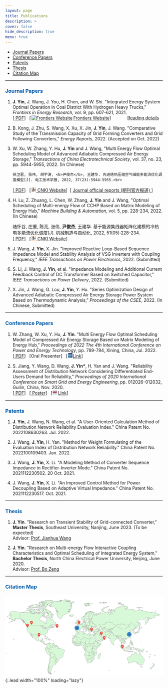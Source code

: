 ```yaml
---
layout: page
title: Publications
description: >
cover: false
hide_description: true
menu: true
---
```

<div id="toc_container">
<!--
<a class="toc_title" style="font-size: 15px;" id="toc"> <b>TOC of This Page</b> </a>
-->
  <ul class="toc_list">
    <li><a href="#Journal Papers">Journal Papers</a></li>
    <li><a href="#Conference Papers">Conference Papers</a></li>
    <li><a href="#Patents">Patents</a></li>
    <li><a href="#Thesis">Thesis</a></li>
    <li><a href="#Citation Map">Citation Map</a></li>
  </ul>
</div>

<hr>


<h3 class="h2" style="color: rgb(1,92,171)" id="Journal Papers">Journal Papers</h3>
<div>
<ol ><li><p>
  <div id="2021FIE">
    <b>J. Yin</b>, J. Wang, J. You, H. Chen, and W. Shi. "Integrated Energy System Optimal Operation in Coal District With Hydrogen Heavy Trucks,"
   <i>Frontiers in Energy Research,</i> vol. 9, pp. 607-621, 2021.  <br>
   [<a href="/assets/files/2020FER-Integrated Energy System Optimal Operation in Coal District With Hydrogen Heavy Trucks.pdf" target="_blank"> <span class="icon-file-pdf" style="font-size:15px; color: #ee3f24"></span> PDF</a>] &nbsp;
   [<a href="https://www.frontiersin.org/articles/10.3389/fenrg.2021.748673/full" target="_blank"><img src="/assets/icons/frontiers.ico" style="width:1em;margin:0 0.2em 0 0.1em;" alt="Frontiers Website">Frontiers Website</a>] &nbsp;
   <span  style="float: right;"> <a href="/publications/2021IES">Reading details</a><span class="icon-arrow-right2" style="font-size:12px;margin:0 0.5em 0 0.5em;"></span></span>
  </div>
</p></li>

<!--<li><p> 
<div id="2019ACCESS">
   <b>J. Yin</b>, Y. Chen, G. Sang, B. Liao and X. Wang, "QoE-Oriented Rate Control and Resource Allocation for Cognitive M2M Communication in Spectrum-Sharing OFDM Networks," 
    <i>IEEE Access</i>, vol. 7, pp. 43318-43330, 2019. <br>
   [<a href="/assets/files/2019ACCESS-QoE-Oriented Rate Control and Resource Allocation for Cognitive M2M Communication in Spectrum-Sharing OFDM Networks.pdf" target="_blank"> <span class="icon-file-pdf" style="font-size:15px; color: #ee3f24"></span> PDF</a>] &nbsp;
   [<a href="https://ieeexplore.ieee.org/document/8678771" target="_blank"><img src="/assets/icons/ieee.png" style="width:1em;margin:0 0.1em 0 0.1em;" alt="IEEE Website">  IEEE Xplore Website</a>] &nbsp;
   <span  style="float: right;"><a href="/publications/2019M2M">Reading details</a><span class="icon-arrow-right2" style="font-size:12px;margin:0 0.5em 0 0.5em;"></span></span>
  </div>
</p></li>
-->


<li><p> 
<div id="2022Energy">
    B. Kong, J. Zhu, S. Wang, X. Xu, X. Jin, <b>J. Yin</b>, J. Wang. "Comparative Study of the Transmission Capacity of Grid Forming Converters and Grid Following Converters," <i>Energy Reports</i>, 2022. (Accepted on Oct. 2022)
  </div>
</p></li>

<li><p> 
<div id="2022CAES">
    W. Xu, W. Zhang, Y. Hu, <b>J. Yin</b> and J. Wang, "Multi Energy Flow Optimal Scheduling Model of Advanced Adiabatic Compressed Air Energy Storage," 
    <i>Transactions of China Electrotechnical Society</i>, vol. 37, no. 23, pp. 5944-5955, 2022. (In Chinese)<br>

    徐卫君, 张伟, 胡宇涛, <b>尹俊杰</b>, 王建华. 先进绝热压缩空气储能多能流优化调度模型[J]. 电工技术学报, 2022, 37(23):5944-5955.<br>
   [<a href="/assets/files/2022Compressed Air.pdf" target="_blank"> <span class="icon-file-pdf" style="font-size:15px; color: #ee3f24"></span> PDF</a>] &nbsp;
   [<a href="https://kns.cnki.net/kcms/detail/detail.aspx?doi=10.19595/j.cnki.1000-6753.tces.220772" target="_blank"><img src="/assets/icons/cnki.png" style="width:1em;margin:0 0.1em 0 0.1em;" alt="CNKI Website">  CNKI Website</a>]&nbsp;
   [<span class="icon-wechat" style="font-size:15px;"></span> <a href="https://mp.weixin.qq.com/s/alND9Crx-8ABDW1FMADdgQ" target="_blank">  Journal official reports (期刊官方报道)  <span class="icon-star" style="font-size:18px; color: #FFD700;"></span> </a>]
  </div>
</p></li>

<li><p> 
<div id="2022Matrix">
    H. Lu, Z. Zhuang, L. Chen, W. Zhang, <b>J. Yin</b> and J. Wang, "Optimal Scheduling of Multi-energy Flow of CCHP Based on Matrix Modeling of Energy Hub," 
    <i>Machine Building & Automation</i>, vol. 5, pp. 228-234, 2022. (In Chinese) <br>


   陆怀谷, 庄重, 陈亮, 张伟, <b>尹俊杰</b>, 王建华. 基于能源集线器矩阵化建模的冷热电多能流优化调度[J]. 机械制造与自动化, 2022, 51(05):228-234.<br>
   [<a href="/assets/files/2022Enegy hub.pdf" target="_blank"> <span class="icon-file-pdf" style="font-size:15px; color: #ee3f24"></span> PDF</a>] &nbsp;
   [<a href="https://kns.cnki.net/kcms/detail/detail.aspx?doi=10.19344/j.cnki.issn1671-5276.2022.05.055" target="_blank"><img src="/assets/icons/cnki.png" style="width:1em;margin:0 0.1em 0 0.1em;" alt="CNKI Website">  CNKI Website</a>]
  </div>
</p></li>

<li><p> 
<div id="2022TPE">
    J. Wang, <b>J. Yin</b>, X. Jin. "Improved Reactive Loop-Based Sequence Impedance Model and Stability Analysis of VSG Inverters with Coupling Frequency," <i>IEEE Transactions on Power Electronics</i>, 2022. (Submitted)
  </div>
</p></li>

<li><p> 
<div id="2022TPD">
    S. Li, J. Wang, <b>J. Yin</b>, et al. "Impedance Modeling and Additional Current Feedback Control of DC Transformer Based on Switched Capacitor,” <i>IEEE Transactions on Power Delivery</i>, 2022. (Submitted)
  </div>
</p></li>


<li><p> 
<div id="2022CSEE">
    X. Jin, J. Wang, G. Lou, <b>J. Yin</b>, Y. Hu. "Series Optimization Design of Advanced Adiabatic Compressed Air Energy Storage Power System Based on Thermodynamic Analysis,” <i>Proceedings of the CSEE</i>, 2022. (In Chinese, Submitted)
  </div>
</p></li>

</ol>
</div>


---

<h3 class="h2" style="color: rgb(1,92,171)" id="Conference Papers">Conference Papers</h3>
<div>
<ol>

<li><p>
    <div id="2022ICPET">
    W. Zhang, W. Xu,  Y. Hu, <b>J. Yin</b>. "Multi Energy Flow Optimal Scheduling Model of Compressed Air Energy Storage Based on Matrix Modeling of Energy Hub,"
   <i>Proceedings of 2022 The 4th International Conference on Power and Energy Technology</i>, pp. 789-794, Xining, China, Jul. 2022.<br>
   [<a href="/assets/files/2022ICPET.pdf" target="_blank"> <span class="icon-file-pdf" style="font-size:15px; color: #ee3f24"></span> PDF</a>] &nbsp;
   [Oral Presenter] &nbsp;
   [<a href="https://ieeexplore.ieee.org/document/9918430" target="_blank"><img src="/assets/icons/ieee.png" style="width:1em;margin:0 0.1em 0 0.1em;" alt="IEEE Website">Link</a>] &nbsp;
   <!--<span  style="float: right;"><a href="/publications/ICPET2022">Reading details</a><span class="icon-arrow-right2" style="font-size:12px;margin:0 0.5em 0 0.5em;"></span></span> -->
  </div>
</p></li>

<li><p>
  <div id="2020SGEE">
    S. Jiang, Y. Wang, D. Wang, <b>J. Yin*</b>, H. Yan and J. Wang. "Reliability Assessment of Distribution Network Considering Differentiated End-Users Demand for Reliability,"
   <i>Proceedings of  2020 International Conference on Smart Grid and Energy Engineering</i>, pp. 012026-012032, Guilin, China, Nov. 2020.<br>
   [<a href="/assets/files/2020SGEE.pdf" target="_blank"> <span class="icon-file-pdf" style="font-size:15px; color: #ee3f24"></span> PDF</a>] &nbsp;
   [<a href="/assets/files/2020SGEE_poster.pdf" target="_blank"> Poster</a>] &nbsp;
   [<a href="https://iopscience.iop.org/article/10.1088/1755-1315/645/1/012026" target="_blank"><img src="/assets/icons/IOP.png" style="width:1em;margin:0 0.2em 0 0.1em;" alt="IOP Website">Link</a>] &nbsp;
   <!-- <span  style="float: right;"> <a href="/publications/SGEE2020">Reading details</a><span class="icon-arrow-right2" style="font-size:12px;margin:0 0.5em 0 0.5em;"></span></span>  -->
  </div>
</p></li>




</ol>
</div>


---


<h3 class="h2" style="color: rgb(1,92,171)" id="Patents">Patents</h3>
<div>
<ol >
  <li><p><div><b>J. Yin</b>, J. Wang, N. Wang, et al. "A User-Oriented Calculation Method of Distribution Network Reliability Evaluation Index." China Patent No. 2022108630263.  Jul. 2022.</div></p></li>

  <li><p><div>J. Wang, <b>J. Yin</b>, H. Yan. "Method for Weight Formulating of the Evaluation Index of Distribution Network Reliability." China Patent No. 2022100109403.  Jan. 2022.</div></p></li>

  <li><p><div>J. Wang, <b>J. Yin</b>, X. Li. "A Modeling Method of Converter Sequence Impedance in Rectifier-Inverter Mode." China Patent No. 2021112230502. 20 Oct. 2021.</div></p></li>

  <li><p><div>J. Wang, <b>J. Yin</b>, X. Li. "An Improved Control Method for Power Decoupling Based on Adaptive Virtual Impedance." China Patent No. 2021112230517. Oct. 2021.</div></p></li>
</ol>
</div>

---

<h3 class="h2" style="color: rgb(1,92,171)" id="Thesis">Thesis</h3>
<div>
<ol ><li><p>
  <div>
    <b>J. Yin</b>. "Research on Transient Stability of Grid-connected Converter," <b>Master Thesis</b>, Southeast University, Nanjing, June 2023. (To be expected)<br>
    Advisor: <a href="https://ee.seu.edu.cn/2021/0308/c25248a362833/page.htm" title="Prof. Wang in SEU" target="_blank">Prof. Jianhua Wang</a>  
  </div>
</p></li>
<li><p>  
   <div>
    <b>J. Yin</b>. "Research on Multi-energy Flow Interactive Coupling Characteristics and Optimal Scheduling of Integrated Energy System," <b>Bachelor Thesis</b>, North China Electrical Power University, Beijing, June 2020.<br>
    Advisor: <a href="https://ieeexplore.ieee.org/author/37089503434" title="Prof. Zeng in NCEPU" target="_blank">Prof. Bo Zeng</a>
  </div>
</p></li></ol>
</div>

---

<h3 class="h2" style="color: rgb(1,92,171)" id="Citation Map">Citation Map</h3> 

![Full-width image](./citation.png){:.lead width="100%" loading="lazy"}

